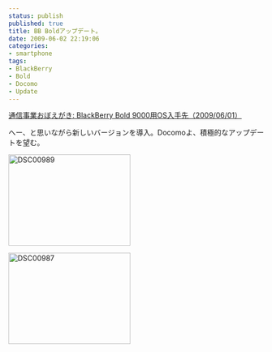 ```yaml
---
status: publish
published: true
title: BB Boldアップデート。
date: 2009-06-02 22:19:06
categories:
- smartphone
tags:
- BlackBerry
- Bold
- Docomo
- Update
---
```

<a href="http://telecommunication-memorandum.blogspot.com/2009/06/blackberry-bold-9000os20090601.html">通信事業おぼえがき: BlackBerry Bold 9000用OS入手先（2009/06/01）</a>

へー、と思いながら新しいバージョンを導入。Docomoよ、積極的なアップデートを望む。

<a title="DSC00989 by jun1456, on Flickr" href="http://www.flickr.com/photos/jun_/3589201440/"><img src="http://farm4.static.flickr.com/3651/3589201440_8b652bbcb3_m.jpg" alt="DSC00989" width="240" height="180" /></a>

<a title="DSC00987 by jun1456, on Flickr" href="http://www.flickr.com/photos/jun_/3588394245/"><img src="http://farm3.static.flickr.com/2438/3588394245_062b6a407c_m.jpg" alt="DSC00987" width="240" height="180" /></a>
